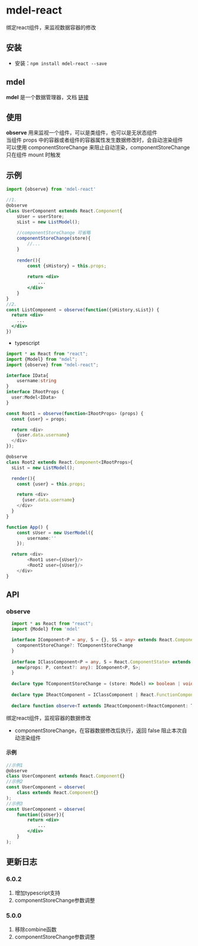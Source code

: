 # mdel-react
绑定react组件，来监视数据容器的修改

## 安装

* 安装：`npm install mdel-react --save`

## mdel

**mdel** 是一个数据管理器，文档 [链接](https://github.com/mdeljs/mdel)

## 使用

**observe** 用来监视一个组件，可以是类组件，也可以是无状态组件 <br />
当组件 props 中的容器或者组件的容器属性发生数据修改时，会自动渲染组件 <br />
可以使用 componentStoreChange 来阻止自动渲染，componentStoreChange 只在组件 mount 时触发

## 示例

```jsx harmony
import {observe} from 'mdel-react'

//1.
@observe
class UserComponent extends React.Component{
    sUser = userStore;
    sList = new ListModel();
    
    //componentStoreChange 可省略
    componentStoreChange(store){
        //... 
    }
    
    render(){
        const {sHistory} = this.props;
        
        return <div>
            ...
        </div>
    }
}
//2.
const ListComponent = observe(function({sHistory,sList}) {
  return <div>
    ...
  </div>
})

```

* typescript

```typescript jsx
import * as React from "react";
import {Model} from "mdel";
import {observe} from "mdel-react";

interface IData{
    username:string
}
interface IRootProps {
  user:Model<IData>
}

const Root1 = observe(function<IRootProps> (props) {
  const {user} = props;

  return <div>
    {user.data.username}
  </div>  
});

@observe
class Root2 extends React.Component<IRootProps>{
  sList = new ListModel();

  render(){
    const {user} = this.props;

    return <div>
      {user.data.username}
    </div>
  }
}

function App() {
    const sUser = new UserModel({
        username:''
    });

  return <div>
        <Root1 user={sUser}/>
        <Root2 user={sUser}/>
    </div>
}
```

## API

### observe

```typescript
  import * as React from "react";
  import {Model} from 'mdel' 

  interface IComponent<P = any, S = {}, SS = any> extends React.Component<P, S, SS> {
    componentStoreChange?: TComponentStoreChange
  }
  
  interface IClassComponent<P = any, S = React.ComponentState> extends React.ComponentClass<P, S> {
    new(props: P, context?: any): IComponent<P, S>;
  }
  
  declare type TComponentStoreChange = (store: Model) => boolean | void;
  
  declare type IReactComponent = IClassComponent | React.FunctionComponent;
  
  declare function observe<T extends IReactComponent>(ReactComponent: T, componentStoreChange?: TComponentStoreChange): T
```

绑定react组件，监视容器的数据修改

* componentStoreChange，在容器数据修改后执行，返回 false 阻止本次自动渲染组件

#### 示例

```jsx harmony
//示例1
@observe
class UserComponent extends React.Component{}
//示例2
const UserComponent = observe(
    class extends React.Component{}
);
//示例3
const UserComponent = observe(
    function({sUser}){
        return <div>
            ...
        </div>
    }
);
```
## 更新日志

### 6.0.2
1. 增加typescript支持
2. componentStoreChange参数调整

### 5.0.0
1. 移除combine函数
2. componentStoreChange参数调整
